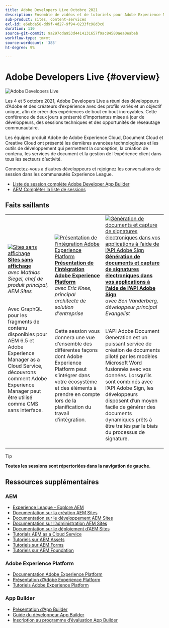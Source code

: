 ```yaml
---
title: Adobe Developers Live Octobre 2021
description: Ensemble de vidéos et de tutoriels pour Adobe Experience Manager Sites distribués dans le cadre de l’événement Adobe Developers Live.
sub-product: sites, content-services
exl-id: e6ebda58-dd9f-4d27-9f94-0233fc98d3c0
duration: 110
source-git-commit: 9a297cda953d4414131657f9ac84580aea0eabeb
workflow-type: tm+mt
source-wordcount: '385'
ht-degree: 9%

---
```


# Adobe Developers Live {#overview}

<img alt="Adobe Developers Live" src="/help/adobe-developers-live/assets/adl.png" />

Les 4 et 5 octobre 2021, Adobe Developers Live a réuni des développeurs d’Adobe et des créateurs d’expérience avec des profils variés et un objectif unique, afin de créer des expériences de bout en bout incroyables. Cette conférence de deux jours a présenté d’importantes mises à jour de développeurs, des sessions techniques et des opportunités de réseautage communautaire.

Les équipes produit Adobe de Adobe Experience Cloud, Document Cloud et Creative Cloud ont présenté les dernières avancées technologiques et les outils de développement qui permettent la conception, la création de contenu, les services de document et la gestion de l’expérience client dans tous les secteurs d’activité.

Connectez-vous à d’autres développeurs et rejoignez les conversations de session dans les communautés Experience League.
* [Liste de session complète Adobe Developer App Builder](https://experienceleaguecommunities.adobe.com/t5/project-firefly-discussions/adobe-developers-live-october-2021-project-firefly-s-complete/td-p/425779)
* [AEM Compléter la liste de sessions](https://experienceleaguecommunities.adobe.com/t5/adobe-experience-manager/adobe-developers-live-october-2021-complete-session-list/m-p/423041?profile.language=fr#M120517)

## Faits saillants

<table>
  <tr>
   <td>
      <a href="headless.md">
      <img alt="Sites sans affichage" src="/help/adobe-developers-live/assets/mathias.png"/>
      </a>
      <div>
         <a href="headless.md"><strong>Sites sans affichage</strong></a>         
         <br/><em> avec Mathias Siegel, chef de produit principal, AEM Sites</em>
      </div>
      <p>
        <br/>
         Avec GraphQL pour les fragments de contenu disponibles pour AEM 6.5 et Adobe Experience Manager as a Cloud Service, découvrons comment Adobe Experience Manager peut être utilisé comme CMS sans interface.
      </p>
     </td>   
     <td>
      <a href="aep-integration.md">
      <img alt="Présentation de l’intégration Adobe Experience Platform" src="/help/adobe-developers-live/assets/eric.png"/>
      </a>
      <div>
         <a href="aep-integration.md"><strong>Présentation de l’intégration Adobe Experience Platform</strong></a>
         <br/><em> avec Eric Knee, principal architecte de solution d'entreprise</em>
      </div>
      <p>
        <br/>
         Cette session vous donnera une vue d’ensemble des différentes façons dont Adobe Experience Platform peut s’intégrer dans votre écosystème et des éléments à prendre en compte lors de la planification du travail d’intégration.
      </p>
   </td>
   </td>
     <td>
      <a href="pdf-services-api.md">
      <img alt="Génération de documents et capture de signatures électroniques dans vos applications à l’aide de l’API Adobe Sign" src="/help/adobe-developers-live/assets/ben.png"/>
      </a>
      <div>
         <a href="pdf-services-api.md"><strong>Génération de documents et capture de signatures électroniques dans vos applications à l’aide de l’API Adobe Sign</strong></a>
         <br/><em> avec Ben Vanderberg, développeur principal Evangelist</em>
      </div>
      <p>
        <br/>
         L’API Adobe Document Generation est un puissant service de création de documents piloté par les modèles Microsoft Word fusionnés avec vos données. Lorsqu’ils sont combinés avec l’API Adobe Sign, les développeurs disposent d’un moyen facile de générer des documents dynamiques prêts à être traités par le biais du processus de signature.
      </p>
   </td> 
  </tr>
</table>

>[!TIP]
>
>**Toutes les sessions sont répertoriées dans la navigation de gauche**.

## Ressources supplémentaires

### AEM

* [Experience League - Explore AEM](https://experienceleague.adobe.com/#recommended/solutions/experience-manager)
* [Documentation sur la création AEM Sites](https://experienceleague.adobe.com/docs/experience-manager-65/authoring/home.html)
* [Documentation sur le développement AEM Sites](https://experienceleague.adobe.com/docs/experience-manager-65/developing/home.html)
* [Documentation sur l’administration AEM Sites](https://experienceleague.adobe.com/docs/experience-manager-65/administering/home.html)
* [Documentation sur le déploiement d’AEM Sites](https://experienceleague.adobe.com/docs/experience-manager-65/deploying/home.html?lang=fr)
* [Tutorials AEM as a Cloud Service](https://experienceleague.adobe.com/docs/experience-manager-learn/cloud-service/overview.html?lang=fr)
* [Tutoriels sur AEM Assets](https://experienceleague.adobe.com/docs/experience-manager-learn/assets/overview.html?lang=fr)
* [Tutoriels sur AEM Forms](https://experienceleague.adobe.com/docs/experience-manager-learn/forms/overview.html)
* [Tutoriels sur AEM Foundation](https://experienceleague.adobe.com/docs/experience-manager-learn/foundation/overview.html)

### Adobe Experience Platform

* [Documentation Adobe Experience Platform](https://experienceleague.adobe.com/docs/experience-platform.html?lang=fr)
* [Présentation d’Adobe Experience Platform](https://experienceleague.adobe.com/docs/experience-platform/landing/home.html?lang=fr)
* [Tutoriels Adobe Experience Platform](https://experienceleague.adobe.com/docs/platform-learn/tutorials/overview.html?lang=fr)

### App Builder

* [Présentation d’App Builder](https://adobe.ly/aem-appbuilder)
* [Guide du développeur App Builder](https://adobe.ly/appbuilder)
* [Inscription au programme d’évaluation App Builder](https://adobe.ly/appbuilder-trial)
